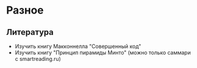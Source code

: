 # Разное

## Литература

* Изучить книгу Макконнелла "Совершенный код"
* Изучить книгу "Принцип пирамиды Минто" (можно только саммари с smartreading.ru)
